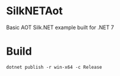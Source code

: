# SilkNETAot
Basic AOT Silk.NET example built for .NET 7

# Build
`dotnet publish -r win-x64 -c Release`
